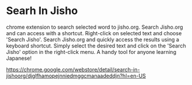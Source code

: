 # Searh In Jisho
chrome extension to search selected word to jisho.org. 
Search Jisho.org and can access with a shortcut.
Right-click on selected text and choose 'Search Jisho'.
Search Jisho.org and quickly access the results using a keyboard shortcut. 
Simply select the desired text and click on the 'Search Jisho' option in the right-click menu. A handy tool for anyone learning Japanese!

https://chrome.google.com/webstore/detail/search-in-jishoorg/djglfhamopejnniedmggcmanaadeddjn?hl=en-US
